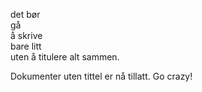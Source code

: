 det bør<br>
gå<br>
å skrive<br>
bare litt<br>
uten å titulere alt sammen.<br>

Dokumenter uten tittel er nå tillatt.
Go crazy!
